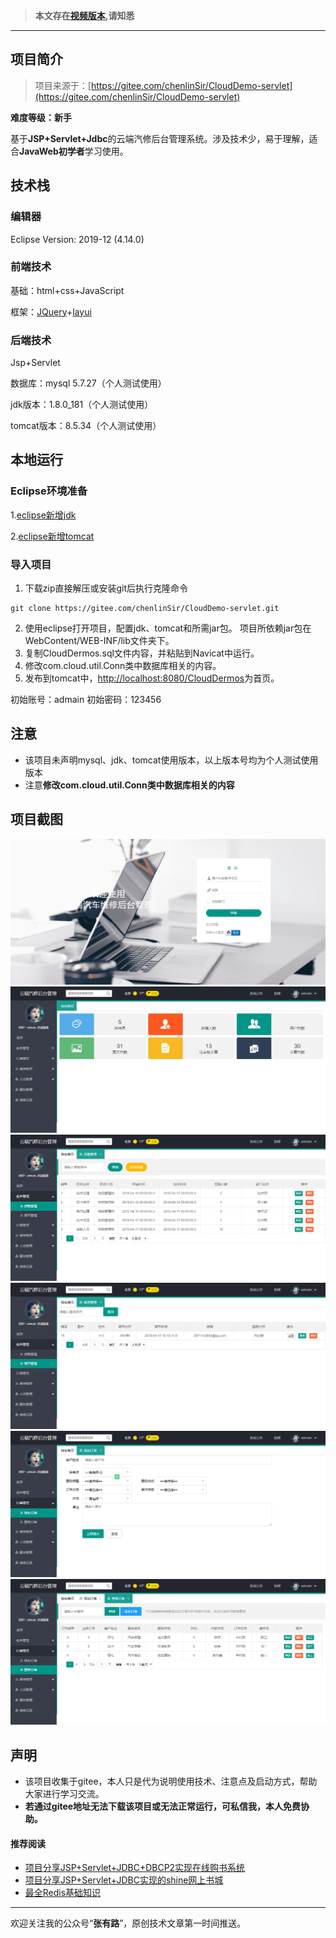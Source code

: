 >  **本文存在[视频版本][1],请知悉**


----------
## 项目简介
>项目来源于：[https://gitee.com/chenlinSir/CloudDemo-servlet](https://gitee.com/chenlinSir/CloudDemo-servlet)

**难度等级：新手**

基于**JSP+Servlet+Jdbc**的云端汽修后台管理系统。涉及技术少，易于理解，适合**JavaWeb初学者**学习使用。


## 技术栈

### 编辑器
Eclipse Version: 2019-12 (4.14.0)
### 前端技术
基础：html+css+JavaScript

框架：[JQuery](https://jquery.com/)+[layui](https://www.layui.com/)
### 后端技术

Jsp+Servlet

数据库：mysql 5.7.27（个人测试使用）

jdk版本：1.8.0_181（个人测试使用）

tomcat版本：8.5.34（个人测试使用）
## 本地运行
### Eclipse环境准备
1.[eclipse新增jdk](../../public/oldPicturesFromGitee/Eclipse%E6%96%B0%E5%A2%9Ejdk.mp4)

2.[eclipse新增tomcat](../../public/oldPicturesFromGitee/Eclipse%E6%96%B0%E5%A2%9Etomcat.mp4)
### 导入项目
1. 下载zip直接解压或安装git后执行克隆命令 
```
git clone https://gitee.com/chenlinSir/CloudDemo-servlet.git
```
2. 使用eclipse打开项目，配置jdk、tomcat和所需jar包。
项目所依赖jar包在WebContent/WEB-INF/lib文件夹下。
3. 复制CloudDermos.sql文件内容，并粘贴到Navicat中运行。
4. 修改com.cloud.util.Conn类中数据库相关的内容。
5. 发布到tomcat中，[http://localhost:8080/CloudDermos](http://localhost:8080/CloudDermos)为首页。

初始账号：admain 初始密码：123456

## 注意
- 该项目未声明mysql、jdk、tomcat使用版本，以上版本号均为个人测试使用版本
- 注意**修改com.cloud.util.Conn类中数据库相关的内容**


## 项目截图
![登录](../../public/oldPicturesFromGitee/blog20200318112301.png)
![首页](../../public/oldPicturesFromGitee/blog20200318112302.png)
![招聘管理](../../public/oldPicturesFromGitee/blog20200318112303.png)
![留言管理](../../public/oldPicturesFromGitee/blog20200318112304.png)
![添加订单](../../public/oldPicturesFromGitee/blog20200318112305.png)
![查看订单](../../public/oldPicturesFromGitee/blog20200318112306.png)

## 声明
- 该项目收集于gitee，本人只是代为说明使用技术、注意点及启动方式，帮助大家进行学习交流。
- **若通过gitee地址无法下载该项目或无法正常运行，可私信我，本人免费协助。**

#### 推荐阅读
- [项目分享JSP+Servlet+JDBC+DBCP2实现在线购书系统](https://mp.weixin.qq.com/s/kFHzkRtL6FNN9koaWAjDkg)
- [项目分享JSP+Servlet+JDBC实现的shine网上书城](https://mp.weixin.qq.com/s/GvfywZwg28IMYk5Q2ZWcOw)
- [最全Redis基础知识](https://mp.weixin.qq.com/s/AxvoxLBqKtq3dCPU4FqHbw)


---

欢迎关注我的公众号“**张有路**”，原创技术文章第一时间推送。


  [1]: https://zhuanlan.zhihu.com/p/114188772